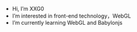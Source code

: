 - Hi, I’m XXG0
- I’m interested in front-end technology，WebGL
- I’m currently learning WebGL and Babylonjs

<!---
uu is a ✨ special ✨ repository because its `README.md` (this file) appears on your GitHub profile.
You can click the Preview link to take a look at your changes.
--->

